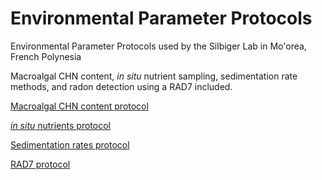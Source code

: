 # Environmental Parameter Protocols

Environmental Parameter Protocols used by the Silbiger Lab in Mo'orea, French Polynesia

Macroalgal CHN content, *in situ* nutrient sampling, sedimentation rate methods, and radon detection using a RAD7 included.

[Macroalgal CHN content protocol](Protocols/Macroalgal_CHN_SOP.md)

[*in situ* nutrients protocol](Protocols/In_situ_nutrients_SOP.md)

[Sedimentation rates protocol](Protocols/Sedimentation_rates_SOP.md)

[RAD7 protocol](Protocols/RAD7_Protocol)




